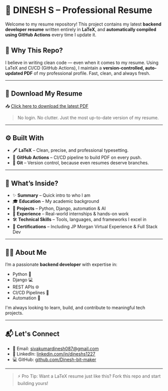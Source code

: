 # 💼 DINESH S – Professional Resume

Welcome to my resume repository! This project contains my latest **backend developer resume** written entirely in **LaTeX**, and **automatically compiled using GitHub Actions** every time I update it.

## 🚀 Why This Repo?

I believe in writing clean code — even when it comes to my resume. Using LaTeX and CI/CD (GitHub Actions), I maintain a **version-controlled, auto-updated PDF** of my professional profile. Fast, clean, and always fresh.

---

## 📄 Download My Resume

📥 [Click here to download the latest PDF](https://github.com/YOUR_USERNAME/DINESH-Resume/releases/latest)  
> No login. No clutter. Just the most up-to-date version of my resume.

---

## ⚙️ Built With

- 🖋 **LaTeX** – Clean, precise, and professional typesetting.
- 🔁 **GitHub Actions** – CI/CD pipeline to build PDF on every push.
- 💾 **Git** – Version control, because even resumes deserve branches.

---

## 📌 What’s Inside?

- ✨ **Summary** – Quick intro to who I am  
- 🎓 **Education** – My academic background  
- 🧠 **Projects** – Python, Django, automation & AI  
- 💼 **Experience** – Real-world internships & hands-on work  
- 🛠 **Technical Skills** – Tools, languages, and frameworks I excel in  
- 📜 **Certifications** – Including JP Morgan Virtual Experience & Full Stack Dev

---

## 👨‍💻 About Me

I’m a passionate **backend developer** with expertise in:
- Python 🐍
- Django 💻
- REST APIs 🌐
- CI/CD Pipelines 🔄
- Automation 🤖

I'm always looking to learn, build, and contribute to meaningful tech projects.

---

## 📬 Let's Connect

- 📧 Email: [sivakumardinesh087@gmail.com](mailto:sivakumardinesh087@gmail.com)  
- 🔗 LinkedIn: [linkedin.com/in/dineshs1227](https://linkedin.com/in/dineshs1227)  
- 💻 GitHub: [github.com/Dinesh-bit-maker](https://github.com/Dinesh-bit-maker)

---

> ⚡ Pro Tip: Want a LaTeX resume just like this? Fork this repo and start building yours!
